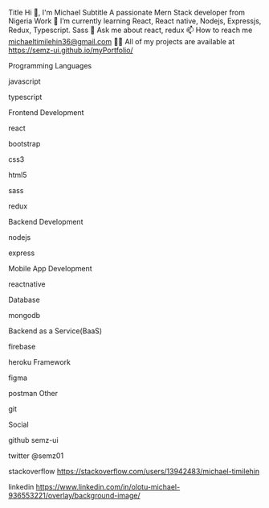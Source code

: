 Title
Hi 👋, I'm
Michael
Subtitle
A passionate Mern Stack developer from Nigeria
Work
🌱 I’m currently learning
React, React native, Nodejs, Expressjs, Redux, Typescript. Sass
💬 Ask me about
react, redux
📫 How to reach me
michaeltimilehin36@gmail.com
👨‍💻 All of my projects are available at
https://semz-ui.github.io/myPortfolio/

Programming Languages


javascript

typescript


Frontend Development

react

bootstrap

css3

html5

sass

redux

Backend Development

nodejs

express

Mobile App Development


reactnative

Database

mongodb

Backend as a Service(BaaS)

firebase

heroku
Framework

figma

postman
Other

git

Social

github
semz-ui

twitter
@semz01

stackoverflow
https://stackoverflow.com/users/13942483/michael-timilehin

linkedin
https://www.linkedin.com/in/olotu-michael-936553221/overlay/background-image/
